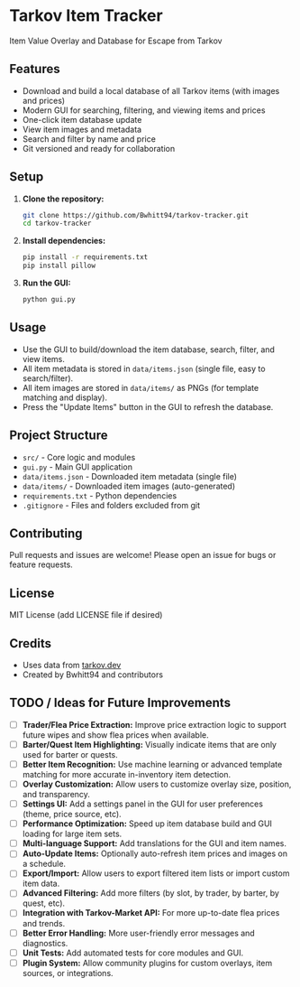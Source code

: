 # Tarkov Item Tracker

Item Value Overlay and Database for Escape from Tarkov

## Features
- Download and build a local database of all Tarkov items (with images and prices)
- Modern GUI for searching, filtering, and viewing items and prices
- One-click item database update
- View item images and metadata
- Search and filter by name and price
- Git versioned and ready for collaboration

## Setup
1. **Clone the repository:**
   ```sh
   git clone https://github.com/Bwhitt94/tarkov-tracker.git
   cd tarkov-tracker
   ```
2. **Install dependencies:**
   ```sh
   pip install -r requirements.txt
   pip install pillow
   ```
3. **Run the GUI:**
   ```sh
   python gui.py
   ```

## Usage
- Use the GUI to build/download the item database, search, filter, and view items.
- All item metadata is stored in `data/items.json` (single file, easy to search/filter).
- All item images are stored in `data/items/` as PNGs (for template matching and display).
- Press the "Update Items" button in the GUI to refresh the database.

## Project Structure
- `src/` - Core logic and modules
- `gui.py` - Main GUI application
- `data/items.json` - Downloaded item metadata (single file)
- `data/items/` - Downloaded item images (auto-generated)
- `requirements.txt` - Python dependencies
- `.gitignore` - Files and folders excluded from git

## Contributing
Pull requests and issues are welcome! Please open an issue for bugs or feature requests.

## License
MIT License (add LICENSE file if desired)

## Credits
- Uses data from [tarkov.dev](https://tarkov.dev/)
- Created by Bwhitt94 and contributors

## TODO / Ideas for Future Improvements
- [ ] **Trader/Flea Price Extraction:** Improve price extraction logic to support future wipes and show flea prices when available.
- [ ] **Barter/Quest Item Highlighting:** Visually indicate items that are only used for barter or quests.
- [ ] **Better Item Recognition:** Use machine learning or advanced template matching for more accurate in-inventory item detection.
- [ ] **Overlay Customization:** Allow users to customize overlay size, position, and transparency.
- [ ] **Settings UI:** Add a settings panel in the GUI for user preferences (theme, price source, etc).
- [ ] **Performance Optimization:** Speed up item database build and GUI loading for large item sets.
- [ ] **Multi-language Support:** Add translations for the GUI and item names.
- [ ] **Auto-Update Items:** Optionally auto-refresh item prices and images on a schedule.
- [ ] **Export/Import:** Allow users to export filtered item lists or import custom item data.
- [ ] **Advanced Filtering:** Add more filters (by slot, by trader, by barter, by quest, etc).
- [ ] **Integration with Tarkov-Market API:** For more up-to-date flea prices and trends.
- [ ] **Better Error Handling:** More user-friendly error messages and diagnostics.
- [ ] **Unit Tests:** Add automated tests for core modules and GUI.
- [ ] **Plugin System:** Allow community plugins for custom overlays, item sources, or integrations.
